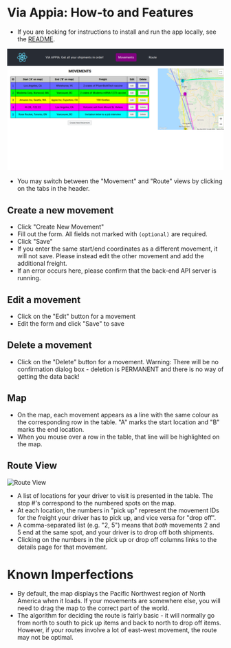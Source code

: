 # Via Appia: How-to and Features

* If you are looking for instructions to install and run the app locally, see the [README](/README.md).

![Movements](/public/movements.png)

* You may switch between the "Movement" and "Route" views by clicking on the tabs in the header.

## Create a new movement

* Click "Create New Movement"
* Fill out the form. All fields not marked with `(optional)` are required.
* Click "Save"
* If you enter the same start/end coordinates as a different movement, it will not save. Please instead edit the other movement and add the additional freight.
* If an error occurs here, please confirm that the back-end API server is running.

## Edit a movement

* Click on the "Edit" button for a movement
* Edit the form and click "Save" to save

## Delete a movement

* Click on the "Delete" button for a movement. Warning: There will be no confirmation dialog box - deletion is PERMANENT and there is no way of getting the data back!

## Map

* On the map, each movement appears as a line with the same colour as the corresponding row in the table. "A" marks the start location and "B" marks the end location.
* When you mouse over a row in the table, that line will be highlighted on the map.

## Route View

![Route View](/public/routes.png)

* A list of locations for your driver to visit is presented in the table. The stop #'s correspond to the numbered spots on the map.
* At each location, the numbers in "pick up" represent the movement IDs for the freight your driver has to pick up, and vice versa for "drop off".
* A comma-separated list (e.g. "2, 5") means that *both* movements 2 and 5 end at the same spot, and your driver is to drop off both shipments.
* Clicking on the numbers in the pick up or drop off columns links to the details page for that movement.

# Known Imperfections

* By default, the map displays the Pacific Northwest region of North America when it loads. If your movements are somewhere else, you will need to drag the map to the correct part of the world.
* The algorithm for deciding the route is fairly basic - it will normally go from north to south to pick up items and back to north to drop off items. However, if your routes involve a lot of east-west movement, the route may not be optimal.

